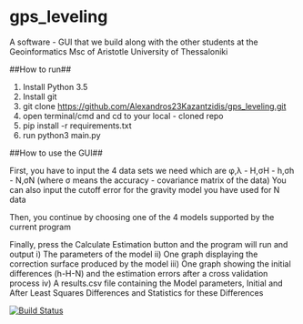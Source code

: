 # gps_leveling


A software - GUI that we build along with the other students at the Geoinformatics Msc of Aristotle University of Thessaloniki

##How to run##

1. Install Python 3.5
2. Install git
3. git clone https://github.com/Alexandros23Kazantzidis/gps_leveling.git
4. open terminal/cmd and cd to your local - cloned repo
5. pip install -r requirements.txt
6. run python3 main.py

##How to use the GUI##

First, you have to input the 4 data sets we need which are
φ,λ - H,σΗ - h,σh - N,σN (where σ means the accuracy - covariance matrix of the data)
You can also input the cutoff error for the gravity model you have used for N data

Then, you continue by choosing one of the 4 models supported by the current program

Finally, press the Calculate Estimation button and the program will run and output
i) The parameters of the model
ii) One graph displaying the correction surface produced by the model
iii) One graph showing the initial differences (h-H-N) and the estimation errors after
a cross validation process
iv) A results.csv file containing the Model parameters, Initial and After Least Squares
Differences and Statistics for these Differences



[![Build Status](https://travis-ci.org/Alexandros23Kazantzidis/gps_leveling.svg?branch=master)](https://travis-ci.org/Alexandros23Kazantzidis/gps_leveling)
